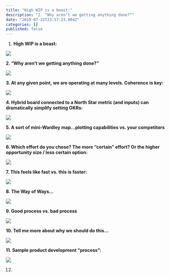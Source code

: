 ```yaml
---
title: "High WIP is a beast:"
description: "2. “Why aren’t we getting anything done?”"
date: "2019-07-22T23:57:23.904Z"
categories: []
published: false
---
```


  

1.  **High WIP is a beast:**

![](./asset-1)

**2\. “Why aren’t we getting anything done?”**

![](./asset-2)

**3\. At any given point, we are operating at many levels. Coherence is key:**

![](./asset-3)

**4\. Hybrid board connected to a North Star metric (and inputs) can dramatically simplify setting OKRs:**

![](./asset-4)

**5\. A sort of mini-Wardley map…plotting capabilities vs. your competitors**

![](./asset-5)

**6\. Which effort do you chose? The more “certain” effort? Or the higher opportunity size / less certain option:**

![](./asset-6)

**7\. This feels like fast vs. this is faster:**

![](./asset-7)

**8\. The Way of Ways…**

![](./asset-8)

**9\. Good process vs. bad process**

![](./asset-9)

**10\. Tell me more about why we should do this…**

![](./asset-10)

**11\. Sample product development “process”:**

![](./asset-11)

12.
